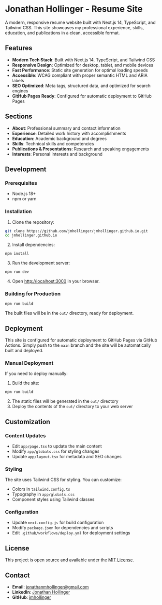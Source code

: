 # Jonathan Hollinger - Resume Site

A modern, responsive resume website built with Next.js 14, TypeScript, and Tailwind CSS. This site showcases my professional experience, skills, education, and publications in a clean, accessible format.

## Features

- **Modern Tech Stack**: Built with Next.js 14, TypeScript, and Tailwind CSS
- **Responsive Design**: Optimized for desktop, tablet, and mobile devices
- **Fast Performance**: Static site generation for optimal loading speeds
- **Accessible**: WCAG compliant with proper semantic HTML and ARIA labels
- **SEO Optimized**: Meta tags, structured data, and optimized for search engines
- **GitHub Pages Ready**: Configured for automatic deployment to GitHub Pages

## Sections

- **About**: Professional summary and contact information
- **Experience**: Detailed work history with accomplishments
- **Education**: Academic background and degrees
- **Skills**: Technical skills and competencies
- **Publications & Presentations**: Research and speaking engagements
- **Interests**: Personal interests and background

## Development

### Prerequisites

- Node.js 18+ 
- npm or yarn

### Installation

1. Clone the repository:
```bash
git clone https://github.com/jmhollinger/jmhollinger.github.io.git
cd jmhollinger.github.io
```

2. Install dependencies:
```bash
npm install
```

3. Run the development server:
```bash
npm run dev
```

4. Open [http://localhost:3000](http://localhost:3000) in your browser.

### Building for Production

```bash
npm run build
```

The built files will be in the `out/` directory, ready for deployment.

## Deployment

This site is configured for automatic deployment to GitHub Pages via GitHub Actions. Simply push to the `main` branch and the site will be automatically built and deployed.

### Manual Deployment

If you need to deploy manually:

1. Build the site:
```bash
npm run build
```

2. The static files will be generated in the `out/` directory
3. Deploy the contents of the `out/` directory to your web server

## Customization

### Content Updates

- Edit `app/page.tsx` to update the main content
- Modify `app/globals.css` for styling changes
- Update `app/layout.tsx` for metadata and SEO changes

### Styling

The site uses Tailwind CSS for styling. You can customize:
- Colors in `tailwind.config.ts`
- Typography in `app/globals.css`
- Component styles using Tailwind classes

### Configuration

- Update `next.config.js` for build configuration
- Modify `package.json` for dependencies and scripts
- Edit `.github/workflows/deploy.yml` for deployment settings

## License

This project is open source and available under the [MIT License](LICENSE).

## Contact

- **Email**: jonathanmhollinger@gmail.com
- **LinkedIn**: [Jonathan Hollinger](https://www.linkedin.com/in/jonathanmhollinger/)
- **GitHub**: [jmhollinger](https://github.com/jmhollinger)
